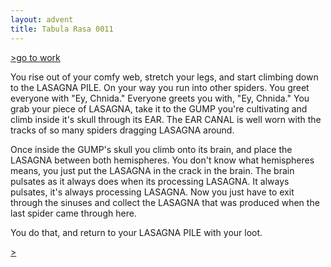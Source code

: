 ```yaml
---
layout: advent
title: Tabula Rasa 0011
---
```

[>go to work](0010.html)

You rise out of your comfy web, stretch your legs, and start climbing down to the LASAGNA PILE. On your way you run into other spiders. You greet everyone with "Ey, Chnida." Everyone greets you with, "Ey, Chnida." You grab your piece of LASAGNA, take it to the GUMP you're cultivating and climb inside it's skull through its EAR. The EAR CANAL is well worn with the tracks of so many spiders dragging LASAGNA around.

Once inside the GUMP's skull you climb onto its brain, and place the LASAGNA between both hemispheres. You don't know what hemispheres means, you just put the LASAGNA in the crack in the brain. The brain pulsates as it always does when its processing LASAGNA. It always pulsates, it's always processing LASAGNA. Now you just have to exit through the sinuses and collect the LASAGNA that was produced when the last spider came through here.

You do that, and return to your LASAGNA PILE with your loot.

[>](0012.html) 